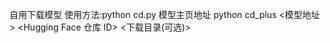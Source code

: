 自用下载模型
使用方法:python cd.py 模型主页地址
         python cd_plus  <模型地址> <Hugging Face Token> <Civitai API Key> <Hugging Face 仓库 ID> <下载目录(可选)>
